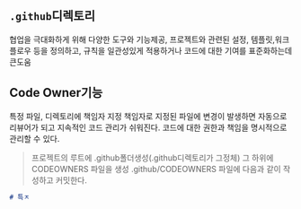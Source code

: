 ## `.github`디렉토리
협업을 극대화하게 위해 다양한 도구와 기능제공, 프로젝트와 관련된 설정, 템플릿,워크플로우 등을 정의하고, 규칙을 일관성있게 적용하거나 코드에 대한 기여를 표준화하는데 큰도움

## Code Owner기능
특정 파일, 디렉토리에 책임자 지정
책임자로 지정된 파일에 변경이 발생하면 자동으로 리뷰어가 되고 지속적인 코드 관리가 쉬워진다. 코드에 대한 권한과 책임을 명시적으로 관리할 수 있다.
> 프로젝트의 루트에 .github폴더생성(.github디렉토리가 그정체) 그 하위에 CODEOWNERS 파일을 생성 .github/CODEOWNERS 파일에 다음과 같이 작성하고 커밋한다.

```md
# 특ㅈ
```